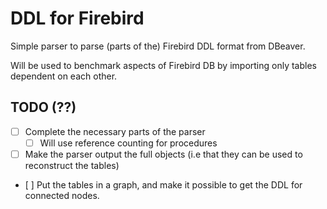 # DDL for Firebird

Simple parser to parse (parts of the) Firebird DDL format from DBeaver.

Will be used to benchmark aspects of Firebird DB by importing only tables dependent on each other.

## TODO (??)
- [ ] Complete the necessary parts of the parser
  - [ ] Will use reference counting for procedures
- [ ] Make the parser output the full objects (i.e that they can be used to reconstruct the tables)
- [ ] Put the tables in a graph, and make it possible to get the DDL for connected nodes.
